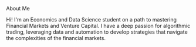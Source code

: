 About Me

Hi! I'm an Economics and Data Science student on a path to mastering Financial Markets and Venture Capital. I have a deep passion for algorithmic trading, leveraging data and automation to develop strategies that navigate the complexities of the financial markets.
